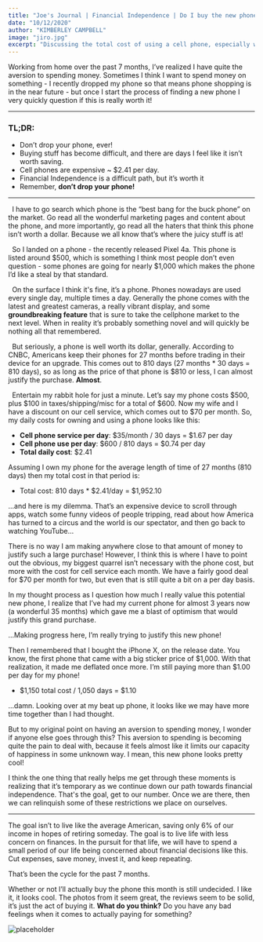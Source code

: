 ```yaml
---
title: "Joe's Journal | Financial Independence | Do I buy the new phone?"
date: "10/12/2020"
author: "KIMBERLEY CAMPBELL"
image: "jiro.jpg"
excerpt: "Discussing the total cost of using a cell phone, especially when upgrading my phone. There’s a struggle when it comes to spending money, and throughout our pursuit for financial independence the aversion to spending has become greater as time goes on. Read More →"
---
```


Working from home over the past 7 months, I’ve realized I have quite the aversion to spending money. Sometimes I think I want to spend money on something - I recently dropped my phone so that means phone shopping is in the near future - but once I start the process of finding a new phone I very quickly question if this is really worth it!
&nbsp;

---

### TL;DR:

- Don’t drop your phone, ever!
- Buying stuff has become difficult, and there are days I feel like it isn’t worth saving.
- Cell phones are expensive ~ $2.41 per day.
- Financial Independence is a difficult path, but it’s worth it
- Remember, **don’t drop your phone!**
  &nbsp;

---

&nbsp;
I have to go search which phone is the “best bang for the buck phone” on the market. Go read all the wonderful marketing pages and content about the phone, and more importantly, go read all the haters that think this phone isn’t worth a dollar. Because we all know that’s where the juicy stuff is at!

&nbsp;
So I landed on a phone - the recently released Pixel 4a. This phone is listed around $500, which is something I think most people don’t even question - some phones are going for nearly $1,000 which makes the phone I’d like a steal by that standard.

&nbsp;
On the surface I think it's fine, it’s a phone. Phones nowadays are used every single day, multiple times a day. Generally the phone comes with the latest and greatest cameras, a really vibrant display, and some **groundbreaking feature** that is sure to take the cellphone market to the next level. When in reality it’s probably something novel and will quickly be nothing all that remembered.

&nbsp;
But seriously, a phone is well worth its dollar, generally. According to CNBC, Americans keep their phones for 27 months before trading in their device for an upgrade. This comes out to 810 days (27 months \* 30 days = 810 days), so as long as the price of that phone is $810 or less, I can almost justify the purchase. **Almost**.

&nbsp;
Entertain my rabbit hole for just a minute. Let’s say my phone costs $500, plus $100 in taxes/shipping/misc for a total of $600. Now my wife and I have a discount on our cell service, which comes out to $70 per month. So, my daily costs for owning and using a phone looks like this:

- **Cell phone service per day**: $35/month / 30 days = $1.67 per day
- **Cell phone use per day**: $600 / 810 days = $0.74 per day
- **Total daily cost**: $2.41
  &nbsp;

Assuming I own my phone for the average length of time of 27 months (810 days) then my total cost in that period is:

- Total cost: 810 days \* $2.41/day = $1,952.10

...and here is my dilemma. That’s an expensive device to scroll through apps, watch some funny videos of people tripping, read about how America has turned to a circus and the world is our spectator, and then go back to watching YouTube...

There is no way I am making anywhere close to that amount of money to justify such a large purchase! However, I think this is where I have to point out the obvious, my biggest quarrel isn’t necessary with the phone cost, but more with the cost for cell service each month. We have a fairly good deal for $70 per month for two, but even that is still quite a bit on a per day basis.

In my thought process as I question how much I really value this potential new phone, I realize that I’ve had my current phone for almost 3 years now (a wonderful 35 months) which gave me a blast of optimism that would justify this grand purchase.

…Making progress here, I’m really trying to justify this new phone!

Then I remembered that I bought the iPhone X, on the release date. You know, the first phone that came with a big sticker price of $1,000. With that realization, it made me deflated once more. I’m still paying more than $1.00 per day for my phone!

- $1,150 total cost / 1,050 days = $1.10

...damn. Looking over at my beat up phone, it looks like we may have more time together than I had thought.

But to my original point on having an aversion to spending money, I wonder if anyone else goes through this? This aversion to spending is becoming quite the pain to deal with, because it feels almost like it limits our capacity of happiness in some unknown way. I mean, this new phone looks pretty cool!

I think the one thing that really helps me get through these moments is realizing that it’s temporary as we continue down our path towards financial independence. That's the goal, get to our number. Once we are there, then we can relinquish some of these restrictions we place on ourselves.

---

The goal isn’t to live like the average American, saving only 6% of our income in hopes of retiring someday. The goal is to live life with less concern on finances. In the pursuit for that life, we will have to spend a small period of our life being concerned about financial decisions like this. Cut expenses, save money, invest it, and keep repeating.

That’s been the cycle for the past 7 months.

Whether or not I’ll actually buy the phone this month is still undecided. I like it, it looks cool. The photos from it seem great, the reviews seem to be solid, it’s just the act of buying it. **What do you think?** Do you have any bad feelings when it comes to actually paying for something?

![placeholder](jiro.jpg)
